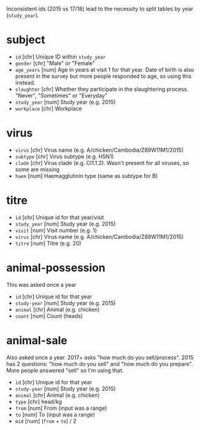 Inconsistent ids (2015 vs 17/18) lead to the necessity to split
tables by year (`study_year`).

# subject

- `id` [chr] Unique ID within `study_year`
- `gender` [chr] "Male" or "Female"
- `age_years` [num] Age in years at visit 1 for that year. Date of birth is also
  present in the survey but more people responded to age, so using this instead.
- `slaughter` [chr] Whether they participate in the slaughtering process.
  "Never", "Sometimes" or "Everyday"
- `study_year` [num] Study year (e.g. 2015)
- `workplace` [chr] Workplace

# virus

- `virus` [chr] Virus name (e.g. A/chicken/Cambodia/Z89W11M1/2015)
- `subtype` [chr] Virus subtype (e.g. H5N1)
- `clade` [chr] Virus clade (e.g. Cl1.1.2). Wasn't present for all viruses, so
  some are missing
- `haem` [num] Haemagglutinin type (same as subtype for B)

# titre

- `id` [chr] Unique id for that year/visit
- `study_year` [num] Study year (e.g. 2015)
- `visit` [num] Visit number (e.g. 1)
- `virus` [chr] Virus name (e.g. A/chicken/Cambodia/Z89W11M1/2015)
- `titre` [num] Titre (e.g. 20)

# animal-possession

This was asked once a year

- `id` [chr] Unique id for that year
- `study-year` [num] Study year (e.g. 2015)
- `animal` [chr] Animal (e.g. chicken)
- `count` [num] Count (heads)

# animal-sale

Also asked once a year. 2017+ asks "how much do you sell/process".
2015 has 2 questions:
"how much do you sell" and "how much do you prepare".
More people answered "sell" so I'm using that.

- `id` [chr] Unique id for that year
- `study-year` [num] Study year (e.g. 2015)
- `animal` [chr] Animal (e.g. chicken)
- `type` [chr] head/kg
- `from` [num] From (input was a range)
- `to` [num] To (input was a range)
- `mid` [num] (`from` + `to`) / 2
